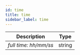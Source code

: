```yaml
---
id: time
title: time
sidebar_label: time
---
```


|      Description      |  Type  |
| :-------------------: | :----: |
| _full time: hh/mm/ss_ | string |
